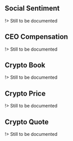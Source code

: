 ## Social Sentiment

!> Still to be documented

## CEO Compensation

!> Still to be documented

## Crypto Book

!> Still to be documented

## Crypto Price

!> Still to be documented

## Crypto Quote

!> Still to be documented
